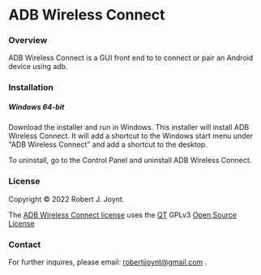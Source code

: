 # ADB Wireless Connect

### Overview

ADB Wireless Connect is a GUI front end to to connect or pair an Android device using adb.

### Installation

##### Windows 64-bit

Download the installer and run in Windows. This installer will install ADB Wireless Connect. It will add a shortcut to the Windows start menu under "ADB Wireless Connect" and add a shortcut to the desktop.

To uninstall, go to the Control Panel and uninstall ADB Wireless Connect.

### License

Copyright &copy; 2022 Robert J. Joynt.

The <a href="https://github.com/Jalopy-Tech/ADB-Wireless-Connect/blob/master/LICENSE.md">ADB Wireless Connect license</a> uses the <a href="https://www.qt.io/">QT</a> GPLv3 <a href="https://doc.qt.io/qt-5/gpl.html">Open Source License</a>

### Contact

For further inquires, please email: robertjjoynt@gmail.com .











